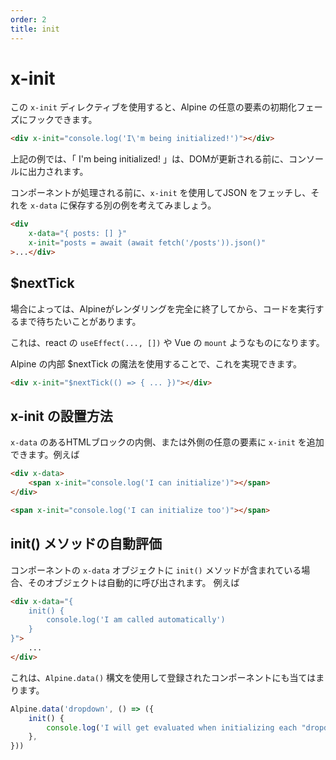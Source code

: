 ```yaml
---
order: 2
title: init
---
```


# x-init

<!-- The `x-init` directive allows you to hook into the initialization phase of any element in Alpine. -->

この `x-init` ディレクティブを使用すると、Alpine の任意の要素の初期化フェーズにフックできます。

```html
<div x-init="console.log('I\'m being initialized!')"></div>
```

<!-- In the above example, "I\'m being initialized!" will be output in the console before it makes further DOM updates. -->

<!-- Consider another example where `x-init` is used to fetch some JSON and store it in `x-data` before the component is processed. -->

上記の例では、「 I\'m being initialized! 」は、DOMが更新される前に、コンソールに出力されます。

コンポーネントが処理される前に、`x-init` を使用してJSON をフェッチし、それを `x-data` に保存する別の例を考えてみましょう。

```html
<div
    x-data="{ posts: [] }"
    x-init="posts = await (await fetch('/posts')).json()"
>...</div>
```

<a name="next-tick"></a>

## $nextTick

<!-- Sometimes, you want to wait until after Alpine has completely finished rendering to execute some code. -->

<!-- This would be something like `useEffect(..., [])` in react, or `mount` in Vue. -->

<!-- By using Alpine's internal `$nextTick` magic, you can make this happen. -->

場合によっては、Alpineがレンダリングを完全に終了してから、コードを実行するまで待ちたいことがあります。

これは、react の `useEffect(..., [])` や Vue の `mount` ようなものになります。

Alpine の内部 $nextTick の魔法を使用することで、これを実現できます。

```html
<div x-init="$nextTick(() => { ... })"></div>
```

<a name="standalone-x-init"></a>

## x-init の設置方法

<!-- You can add `x-init` to any elements inside or outside an `x-data` HTML block. For example: -->

`x-data` のあるHTMLブロックの内側、または外側の任意の要素に `x-init` を追加できます。例えば

```html
<div x-data>
    <span x-init="console.log('I can initialize')"></span>
</div>

<span x-init="console.log('I can initialize too')"></span>
```

<a name="auto-evaluate-init-method"></a>

## init() メソッドの自動評価

<!-- If the `x-data` object of a component contains an `init()` method, it will be called automatically. For example: -->

コンポーネントの `x-data` オブジェクトに `init()` メソッドが含まれている場合、そのオブジェクトは自動的に呼び出されます。 例えば

```html
<div x-data="{
    init() {
        console.log('I am called automatically')
    }
}">
    ...
</div>
```

<!-- This is also the case for components that were registered using the `Alpine.data()` syntax. -->

これは、`Alpine.data()` 構文を使用して登録されたコンポーネントにも当てはまります。

```js
Alpine.data('dropdown', () => ({
    init() {
        console.log('I will get evaluated when initializing each "dropdown" component.')
    },
}))
```
